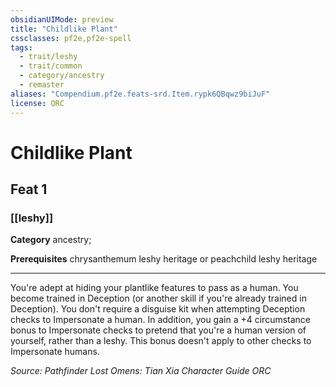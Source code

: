 ```yaml
---
obsidianUIMode: preview
title: "Childlike Plant"
cssclasses: pf2e,pf2e-spell
tags:
  - trait/leshy
  - trait/common
  - category/ancestry
  - remaster
aliases: "Compendium.pf2e.feats-srd.Item.rypk6QBqwz9biJuF"
license: ORC
---
```

# Childlike Plant
## Feat 1
### [[leshy]]

**Category** ancestry; 



**Prerequisites** chrysanthemum leshy heritage or peachchildleshy heritage
* * *
You're adept at hiding your plantlike features to pass as a human. You become trained in Deception (or another skill if you're already trained in Deception). You don't require a disguise kit when attempting Deception checks to Impersonate a human. In addition, you gain a +4 circumstance bonus to Impersonate checks to pretend that you're a human version of yourself, rather than a leshy. This bonus doesn't apply to other checks to Impersonate humans.

*Source: Pathfinder Lost Omens: Tian Xia Character Guide*
*ORC*